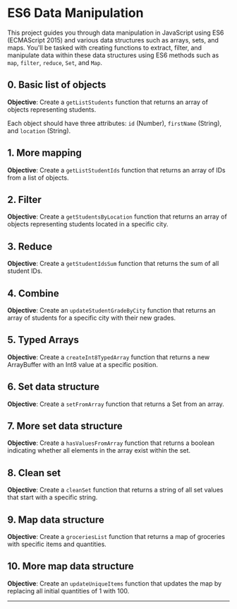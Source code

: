 # ES6 Data Manipulation

This project guides you through data manipulation in JavaScript using ES6 (ECMAScript 2015) and various data structures such as arrays, sets, and maps. You'll be tasked with creating functions to extract, filter, and manipulate data within these data structures using ES6 methods such as `map`, `filter`, `reduce`, `Set`, and `Map`.

## 0. Basic list of objects

**Objective**: Create a `getListStudents` function that returns an array of objects representing students.

Each object should have three attributes: `id` (Number), `firstName` (String), and `location` (String).

## 1. More mapping

**Objective**: Create a `getListStudentIds` function that returns an array of IDs from a list of objects.

## 2. Filter

**Objective**: Create a `getStudentsByLocation` function that returns an array of objects representing students located in a specific city.

## 3. Reduce

**Objective**: Create a `getStudentIdsSum` function that returns the sum of all student IDs.

## 4. Combine

**Objective**: Create an `updateStudentGradeByCity` function that returns an array of students for a specific city with their new grades.

## 5. Typed Arrays

**Objective**: Create a `createInt8TypedArray` function that returns a new ArrayBuffer with an Int8 value at a specific position.

## 6. Set data structure

**Objective**: Create a `setFromArray` function that returns a Set from an array.

## 7. More set data structure

**Objective**: Create a `hasValuesFromArray` function that returns a boolean indicating whether all elements in the array exist within the set.

## 8. Clean set

**Objective**: Create a `cleanSet` function that returns a string of all set values that start with a specific string.

## 9. Map data structure

**Objective**: Create a `groceriesList` function that returns a map of groceries with specific items and quantities.

## 10. More map data structure

**Objective**: Create an `updateUniqueItems` function that updates the map by replacing all initial quantities of 1 with 100.

---
